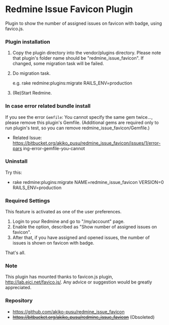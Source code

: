 # Redmine Issue Favicon Plugin

Plugin to show the number of assigned issues on favicon with badge, using
favico.js.

### Plugin installation

1.  Copy the plugin directory into the vendor/plugins directory. Please note
    that plugin's folder name should be "redmine_issue_favicon". If changed,
    some migration task will be failed.
2.  Do migration task.

    e.g. rake redmine:plugins:migrate RAILS_ENV=production

1.  (Re)Start Redmine.


### In case error related bundle install

If you see the error  `Gemfile`: You cannot specify the same gem twice...,
please remove this plugin's Gemfile. (Additional gems are required only to run
plugin's test, so you can remove redmine_issue_favicon/Gemfile.)

*   Related Issue:
    https://bitbucket.org/akiko_pusu/redmine_issue_favicon/issues/1/error-pars
    ing-error-gemfile-you-cannot


### Uninstall

Try this:

*   rake redmine:plugins:migrate NAME=redmine_issue_favicon VERSION=0
    RAILS_ENV=production


### Required Settings

This feature is activated as one of the user preferences.

1.  Login to your Redmine and go to "/my/account" page.
2.  Enable the option, described as "Show number of assigned issues on
    favicon".
3.  After that, if you have assigned and opened issues, the number of issues
    is shown on favicon with badge.


That's all.

### Note

This plugin has mounted thanks to favicon.js plugin,
http://lab.ejci.net/favico.js/. Any advice or suggestion would be greatly
appreciated.

### Repository

* https://github.com/akiko-pusu/redmine_issue_favicon
* ~~https://bitbucket.org/akiko_pusu/redmine_issue_favicon~~ (Obsoleted)


